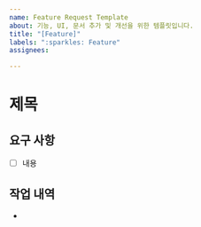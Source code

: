 ```yaml
---
name: Feature Request Template
about: 기능, UI, 문서 추가 및 개선을 위한 템플릿입니다.
title: "[Feature]"
labels: ":sparkles: Feature"
assignees: 

---
```


# 제목
## 요구 사항
- [ ] 내용

## 작업 내역
-
